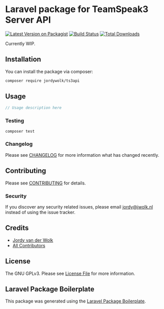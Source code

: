 # Laravel package for TeamSpeak3 Server API

[![Latest Version on Packagist](https://img.shields.io/packagist/v/jordywolk/ts3api.svg?style=flat-square)](https://packagist.org/packages/jordywolk/ts3api)
[![Build Status](https://img.shields.io/travis/jordywolk/ts3api/master.svg?style=flat-square)](https://travis-ci.com/jordywolk/ts3api)
[![Total Downloads](https://img.shields.io/packagist/dt/jordywolk/ts3api.svg?style=flat-square)](https://packagist.org/packages/jordywolk/ts3api)

Currently WIP.

## Installation

You can install the package via composer:

```bash
composer require jordywolk/ts3api
```

## Usage

``` php
// Usage description here
```

### Testing

``` bash
composer test
```

### Changelog

Please see [CHANGELOG](CHANGELOG.md) for more information what has changed recently.

## Contributing

Please see [CONTRIBUTING](CONTRIBUTING.md) for details.

### Security

If you discover any security related issues, please email jordy@jwolk.nl instead of using the issue tracker.

## Credits

- [Jordy van der Wolk](https://github.com/jordywolk)
- [All Contributors](../../contributors)

## License

The GNU GPLv3. Please see [License File](LICENSE.md) for more information.

## Laravel Package Boilerplate

This package was generated using the [Laravel Package Boilerplate](https://laravelpackageboilerplate.com).
